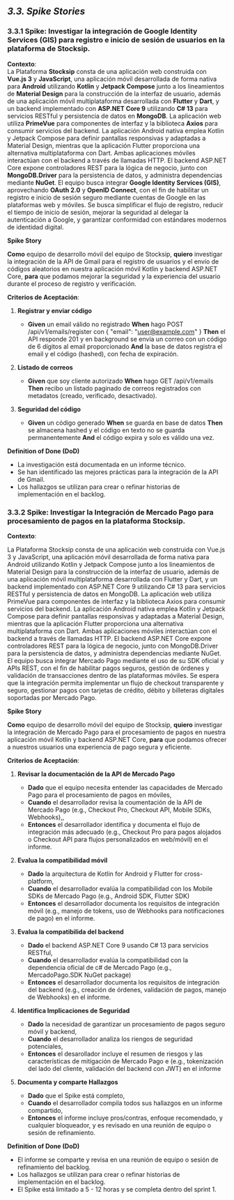 ﻿## _3.3. Spike Stories_ ##

### 3.3.1 **Spike**: Investigar la integración de Google Identity Services (GIS) para registro e inicio de sesión de usuarios en la plataforma de Stocksip.

**Contexto**:  
La Plataforma **Stocksip** consta de una aplicación web construida con **Vue.js 3** y **JavaScript**, una aplicación móvil desarrollada de forma nativa para **Android** utilizando **Kotlin** y **Jetpack Compose** junto a los lineamientos de **Material Design** para la construcción de la interfaz de usuario, además de una aplicación móvil multiplataforma desarrollada con **Flutter** y **Dart**, y un backend implementado con **ASP.NET Core 9** utilizando **C# 13** para servicios RESTful y persistencia de datos en **MongoDB**.
La aplicación web utiliza **PrimeVue** para componentes de interfaz y la biblioteca **Axios** para consumir servicios del backend. La aplicación Android nativa emplea Kotlin y Jetpack Compose para definir pantallas responsivas y adaptadas a Material Design, mientras que la aplicación Flutter proporciona una alternativa multiplataforma con Dart. Ambas aplicaciones móviles interactúan con el backend a través de llamadas HTTP.
El backend ASP.NET Core expone controladores REST para la lógica de negocio, junto con **MongoDB.Driver** para la persistencia de datos, y administra dependencias mediante **NuGet**. El equipo busca integrar **Google Identity Services (GIS)**, aprovechando **OAuth 2.0** y **OpenID Connect**, con el fin de habilitar un registro e inicio de sesión seguro mediante cuentas de Google en las plataformas web y móviles.
Se busca simplificar el flujo de registro, reducir el tiempo de inicio de sesión, mejorar la seguridad al delegar la autenticación a Google, y garantizar conformidad con estándares modernos de identidad digital.


**Spike Story**

**Como** equipo de desarrollo móvil del equipo de Stocksip, **quiero** investigar la integración de la API de Gmail para el registro de usuarios y el envío de códigos aleatorios en nuestra aplicación móvil Kotlin y backend ASP.NET Core, **para** que podamos mejorar la seguridad y la experiencia del usuario durante el proceso de registro y verificación.

**Criterios de Aceptación**:

1. **Registrar y enviar código**
    - **Given** un email válido no registrado
      **When** hago POST /api/v1/emails/register con { "email": "user@example.com" }
      **Then** el API responde 201 y en background se envía un correo con un código de 6 dígitos al email proporcionado
      **And** la base de datos registra el email y el código (hashed), con fecha de expiración.

2. **Listado de correos**
    - **Given** que soy cliente autorizado
      **When** hago GET /api/v1/emails
      **Then** recibo un listado paginado de correos registrados con metadatos (creado, verificado, desactivado).

3. **Seguridad del código**
    - **Given** un código generado
      **When** se guarda en base de datos
      **Then** se almacena hashed y el código en texto no se guarda permanentemente
      **And** el código expira y solo es válido una vez.

**Definition of Done (DoD)**
- La investigación está documentada en un informe técnico.
- Se han identificado las mejores prácticas para la integración de la API de Gmail.
- Los hallazgos se utilizan para crear o refinar historias de implementación en el backlog.

### 3.3.2 **Spike**: Investigar la Integración de Mercado Pago para procesamiento de pagos en la plataforma Stocksip.

**Contexto**:

La Plataforma Stocksip consta de una aplicación web construida con Vue.js 3 y JavaScript, una aplicación móvil desarrollada de forma nativa para Android utilizando Kotlin y Jetpack Compose junto a los lineamientos de Material Design para la construcción de la interfaz de usuario, además de una aplicación móvil multiplataforma desarrollada con Flutter y Dart, y un backend implementado con ASP.NET Core 9 utilizando C# 13 para servicios RESTful y persistencia de datos en MongoDB.
La aplicación web utiliza PrimeVue para componentes de interfaz y la biblioteca Axios para consumir servicios del backend. La aplicación Android nativa emplea Kotlin y Jetpack Compose para definir pantallas responsivas y adaptadas a Material Design, mientras que la aplicación Flutter proporciona una alternativa multiplataforma con Dart. Ambas aplicaciones móviles interactúan con el backend a través de llamadas HTTP.
El backend ASP.NET Core expone controladores REST para la lógica de negocio, junto con MongoDB.Driver para la persistencia de datos, y administra dependencias mediante NuGet.
El equipo busca integrar Mercado Pago mediante el uso de su SDK oficial y APIs REST, con el fin de habilitar pagos seguros, gestión de órdenes y validación de transacciones dentro de las plataformas móviles. Se espera que la integración permita implementar un flujo de checkout transparente y seguro, gestionar pagos con tarjetas de crédito, débito y billeteras digitales soportadas por Mercado Pago.

**Spike Story**

**Como** equipo de desarrollo móvil del equipo de Stocksip, **quiero** investigar la integración de Mercado Pago para el procesamiento de pagos en nuestra aplicación móvil Kotlin y backend ASP.NET Core, **para** que podamos ofrecer a nuestros usuarios una experiencia de pago segura y eficiente.

**Criterios de Aceptación**:

1. **Revisar la documentación de la API de Mercado Pago**
   - **Dado** que el equipo necesita entender las capacidades de Mercado Pago para el procesamiento de pagos en móviles,
   - **Cuando** el desarrollador revisa la coumentación de la API de Mercado Pago (e.g., Checkout Pro, Checkout API, Mobile SDKs, Webhooks),,
   - **Entonces** el desarrollador identifica y documenta el flujo de integración más adecuado (e.g., Checkout Pro para pagos alojados o Checkout API para flujos personalizados en web/móvil) en el informe.
   

2. **Evalua la compatibilidad móvil**
   - **Dado** la arquitectura de Kotlin for Android y Flutter for cross-platform,
   - **Cuando** el desarrollador evalúa la compatibilidad con los Mobile SDKs de Mercado Pago (e.g., Android SDK, Flutter SDK)
   - **Entonces** el desarrollador documenta los requisitos de integración móvil (e.g., manejo de tokens, uso de Webhooks para notificaciones de pago) en el informe.

4. **Evalua la compatibilida del backend**
   - **Dado** el backend ASP.NET Core 9 usando C# 13 para servicios RESTful,
   - **Cuando** el desarrollador evalúa la compatibilidad con la dependencia oficial de c# de Mercado Pago (e.g., MercadoPago.SDK NuGet package)
   - **Entonces** el desarrollador documenta los requisitos de integración del backend (e.g., creación de órdenes, validación de pagos, manejo de Webhooks) en el informe.

5. **Identifica Implicaciones de Seguridad**
   - **Dado** la necesidad de garantizar un procesamiento de pagos seguro móvil y backend,
   - **Cuando** el desarrollador analiza los riengos de seguridad potenciales,
   - **Entonces** el desarollador incluye el resumen de riesgos y las características de mitigación de Mercado Pago e (e.g., tokenización del lado del cliente, validación del backend con JWT) en el informe

6. **Documenta y comparte Hallazgos**
   - **Dado** que el Spike está completo,
   - **Cuando** el desarrollador compila todos sus hallazgos en un informe compartido,
   - **Entonces** el informe incluye pros/contras, enfoque recomendado, y cualquier bloqueador, y es revisado en una reunión de equipo o sesión de refinamiento.

**Definition of Done (DoD)**
- El informe se comparte y revisa en una reunión de equipo o sesión de refinamiento del backlog.
- Los hallazgos se utilizan para crear o refinar historias de implementación en el backlog.
- El Spike está limitado a 5 - 12 horas y se completa dentro del sprint 1.